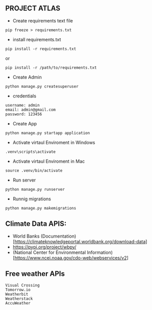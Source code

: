 ## PROJECT ATLAS
- Create requirements text file
```
pip freeze > requirements.txt
```

- install requirements.txt
```
pip install -r requirements.txt
```
or
```
pip install -r /path/to/requirements.txt
```

- Create Admin
```
python manage.py createsuperuser
```
- credentials
```
username: admin
email: admin@gmail.com
password: 123456
```

- Create App
```
python manage.py startapp application
```

- Activate virtaul Enviroment in Windows
```
.venv\scripts\activate
```
- Activate virtaul Enviroment in Mac
```
source .venv/bin/activate
```


- Run server
```
python manage.py runserver
```

- Runnig migrations
```
python manage.py makemigrations
```

## Climate Data APIS:
- World Banks (Documentation)[https://climateknowledgeportal.worldbank.org/download-data]
- https://pypi.org/project/wbpy/
- (National Center for Environmental Information)[https://www.ncei.noaa.gov/cdo-web/webservices/v2]

## Free weather APIs
```
Visual Crossing	
Tomorrow.io	
Weatherbit
Weatherstack
AccuWeather
```